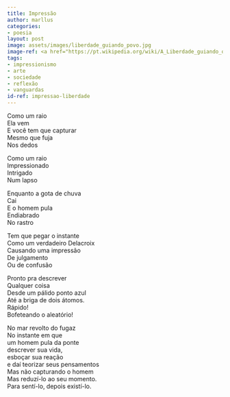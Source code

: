 ```yaml
---
title: Impressão
author: marllus
categories:
- poesia
layout: post
image: assets/images/liberdade_guiando_povo.jpg
image-ref: <a href="https://pt.wikipedia.org/wiki/A_Liberdade_guiando_o_povo"> A Liberdade guiando o povo. Eugène Delacroix </a>
tags:
- impressionismo
- arte
- sociedade
- reflexão
- vanguardas
id-ref: impressao-liberdade
---
```


Como um raio<br>
Ela vem<br>
E você tem que capturar<br>
Mesmo que fuja<br>
Nos dedos

Como um raio<br>
Impressionado<br>
Intrigado<br>
Num lapso

Enquanto a gota de chuva<br>
Cai<br>
E o homem pula<br>
Endiabrado<br>
No rastro

Tem que pegar o instante<br>
Como um verdadeiro Delacroix<br>
Causando uma impressão<br>
De julgamento<br>
Ou de confusão

Pronto pra descrever<br>
Qualquer coisa<br>
Desde um pálido ponto azul<br>
Até a briga de dois átomos.<br>
Rápido! <br>
Bofeteando o aleatório!

No mar revolto do fugaz<br>
No instante em que<br>
um homem pula da ponte<br>
descrever sua vida, <br>
esboçar sua reação<br>
e daí teorizar seus pensamentos<br>
Mas não capturando o homem<br>
Mas reduzí-lo ao seu momento.<br>
Para sentí-lo, depois existí-lo.